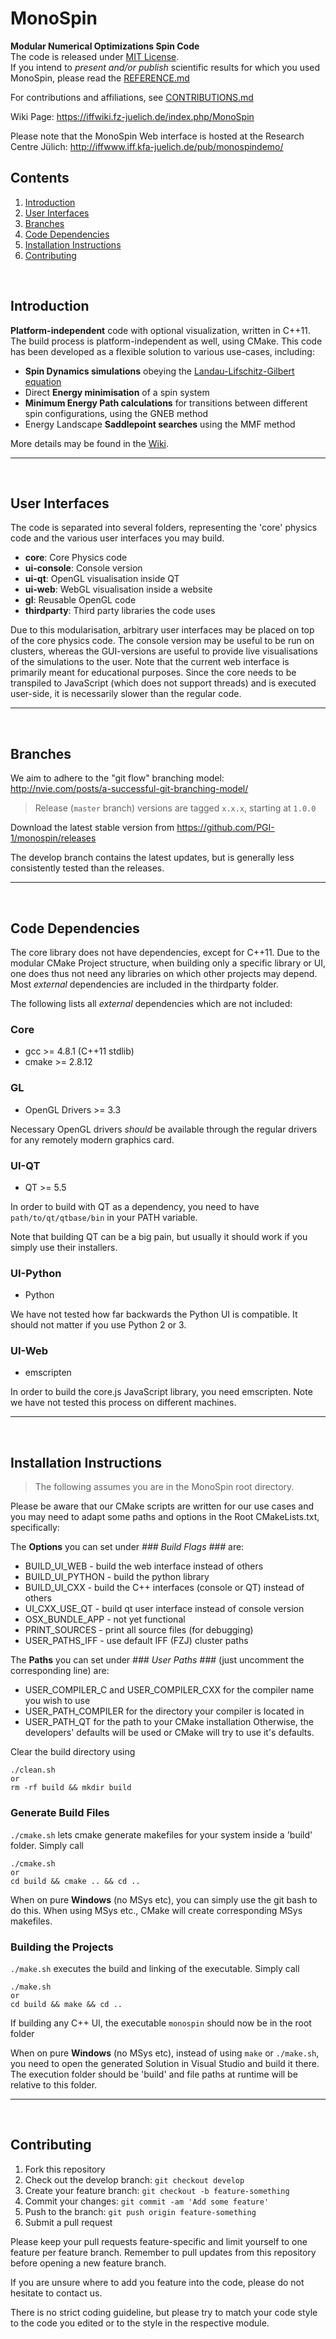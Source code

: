 MonoSpin
========
**Modular Numerical Optimizations Spin Code**<br />
The code is released under [MIT License](../master/LICENSE.txt).<br />
If you intend to *present and/or publish* scientific results for which you used MonoSpin,
please read the [REFERENCE.md](../master/REFERENCE.md)

For contributions and affiliations, see [CONTRIBUTIONS.md](../master/CONTRIBUTIONS.md)

Wiki Page: https://iffwiki.fz-juelich.de/index.php/MonoSpin

Please note that the MonoSpin Web interface is hosted at the Research Centre Jülich:
http://iffwww.iff.kfa-juelich.de/pub/monospindemo/

<!--
![nur ein Beispiel](https://commons.wikimedia.org/wiki/File:Example_de.jpg "Beispielbild")
-->

Contents
--------
1. [Introduction](#Introduction)
2. [User Interfaces](#UserInterfaces)
3. [Branches](#Branches)
4. [Code Dependencies](#Dependencies)
5. [Installation Instructions](#Installation)
5. [Contributing](#Contributing)


&nbsp;
 

Introduction <a name="Introduction"></a>
----------------------------------------

**Platform-independent** code with optional visualization, written in C++11.
The build process is platform-independent as well, using CMake. 
This code has been developed as a flexible solution to various use-cases, including:
* **Spin Dynamics simulations** obeying the
  [Landau-Lifschitz-Gilbert equation](https://en.wikipedia.org/wiki/Landau%E2%80%93Lifshitz%E2%80%93Gilbert_equation "Titel, der beim Überfahren mit der Maus angezeigt wird")
* Direct **Energy minimisation** of a spin system
* **Minimum Energy Path calculations** for transitions between different
  spin configurations, using the GNEB method
* Energy Landscape **Saddlepoint searches** using the MMF method

More details may be found in the [Wiki](https://iffwiki.fz-juelich.de/index.php/MonoSpin "Click me...").

----------------------------------------

&nbsp;
   

User Interfaces <a name="UserInterfaces"></a>
---------------------------------------------
The code is separated into several folders, representing the 'core' physics code
and the various user interfaces you may build.
* **core**:        Core Physics code
* **ui-console**:  Console version
* **ui-qt**:       OpenGL visualisation inside QT
* **ui-web**:      WebGL visualisation inside a website
* **gl**:          Reusable OpenGL code
* **thirdparty**:  Third party libraries the code uses

Due to this modularisation, arbitrary user interfaces may be placed on top of the core physics code.
The console version may be useful to be run on clusters, whereas the GUI-versions are useful to
provide live visualisations of the simulations to the user.
Note that the current web interface is primarily meant for educational purposes. Since the core needs to be
transpiled to JavaScript (which does not support threads) and is executed user-side, it is necessarily slower
than the regular code.

----------------------------------------

&nbsp;


Branches <a name="Branches"></a>
--------------------------------
We aim to adhere to the "git flow" branching model: http://nvie.com/posts/a-successful-git-branching-model/

>Release (`master` branch) versions are tagged `x.x.x`, starting at `1.0.0`

Download the latest stable version from https://github.com/PGI-1/monospin/releases

The develop branch contains the latest updates, but is generally less consistently tested than the releases.

----------------------------------------

&nbsp;


Code Dependencies <a name="Dependencies"></a>
---------------------------------------------

The core library does not have dependencies, except for C++11.
Due to the modular CMake Project structure, when building only a specific library or UI,
one does thus not need any libraries on which other projects may depend.
Most *external* dependencies are included in the thirdparty folder. 

The following lists all *external* dependencies which are not included: 

### Core
* gcc >= 4.8.1 (C++11 stdlib)
* cmake >= 2.8.12

### GL
* OpenGL Drivers >= 3.3

Necessary OpenGL drivers *should* be available through the regular drivers for any remotely modern graphics card.

### UI-QT
* QT >= 5.5

In order to build with QT as a dependency, you need to have `path/to/qt/qtbase/bin` in your PATH variable.

Note that building QT can be a big pain, but usually it should work if you simply use their installers.

### UI-Python
* Python

We have not tested how far backwards the Python UI is compatible.
It should not matter if you use Python 2 or 3.

### UI-Web
* emscripten

In order to build the core.js JavaScript library, you need emscripten.
Note we have not tested this process on different machines.

----------------------------------------

&nbsp;



Installation Instructions <a name="Installation"></a>
-----------------------------------------------------

>The following assumes you are in the MonoSpin root directory.

Please be aware that our CMake scripts are written for our use cases and
you may need to adapt some paths and options in the Root CMakeLists.txt, specifically:

The **Options** you can set under *### Build Flags ###* are:
* BUILD_UI_WEB - build the web interface instead of others
* BUILD_UI_PYTHON - build the python library
* BUILD_UI_CXX - build the C++ interfaces (console or QT) instead of others
* UI_CXX_USE_QT - build qt user interface instead of console version
* OSX_BUNDLE_APP - not yet functional
* PRINT_SOURCES - print all source files (for debugging)
* USER_PATHS_IFF - use default IFF (FZJ) cluster paths

The **Paths** you can set under *### User Paths ###* (just uncomment the corresponding line) are:
* USER_COMPILER_C and USER_COMPILER_CXX for the compiler name you wish to use
* USER_PATH_COMPILER for the directory your compiler is located in
* USER_PATH_QT for the path to your CMake installation
Otherwise, the developers' defaults will be used or CMake will try to use it's defaults.
  
Clear the build directory using

	./clean.sh
	or
	rm -rf build && mkdir build
	
### Generate Build Files
`./cmake.sh` lets cmake generate makefiles for your system inside a 'build' folder.
Simply call

	./cmake.sh
	or
	cd build && cmake .. && cd ..
	
When on pure **Windows** (no MSys etc), you can simply use the git bash to do this.
When using MSys etc., CMake will create corresponding MSys makefiles.

### Building the Projects
`./make.sh` executes the build and linking of the executable. Simply call

	./make.sh
	or
	cd build && make && cd ..

If building any C++ UI, the executable `monospin` should now be in the root folder

When on pure **Windows** (no MSys etc), instead of using `make` or `./make.sh`,
you need to open the generated Solution in Visual Studio and build it there.
The execution folder should be 'build' and file paths at runtime will be
relative to this folder.

----------------------------------------

&nbsp;
   

Contributing <a name="Contributing"></a>
-----------------------------------------

1. Fork this repository
2. Check out the develop branch: `git checkout develop`
3. Create your feature branch: `git checkout -b feature-something`
4. Commit your changes: `git commit -am 'Add some feature'`
5. Push to the branch: `git push origin feature-something`
6. Submit a pull request

Please keep your pull requests feature-specific and limit yourself
to one feature per feature branch.
Remember to pull updates from this repository before opening a new
feature branch.

If you are unsure where to add you feature into the code, please
do not hesitate to contact us.

There is no strict coding guideline, but please try to match your
code style to the code you edited or to the style in the respective
module.
